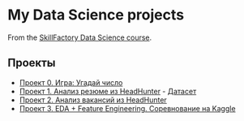 # My Data Science projects 

From the [SkillFactory Data Science course](https://skillfactory.ru/data-scientist).

## Проекты

* [Проект 0. Игра: Угадай число](https://github.com/Tolkochto/sfds/tree/main/Project_0)
* [Проект 1. Анализ резюме из HeadHunter](https://github.com/Tolkochto/sfds/tree/main/PROJECT-1_Анализ_резюме_из_HeadHunter) - [Датасет](https://drive.google.com/file/d/13dqMS-vmqw_wC9hQfPDGRasGsqHerZGI/view?usp=sharing)
* [Проект 2. Анализ вакансий из HeadHunter](https://github.com/Tolkochto/sfds/tree/main/PROJECT-2_Анализ_вакансий_из_HeadHunter)
* [Проект 3. EDA + Feature Engineering. Соревнование на Kaggle](https://github.com/Tolkochto/sfds/tree/main/PROJECT-3.%20EDA%20%2B%20Feature%20Engineering.%20Соревнование%20на%20Kaggle)
